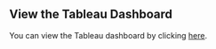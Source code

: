 ## View the Tableau Dashboard

You can view the Tableau dashboard by clicking [here](https://public.tableau.com/views/BigGamecensus/Dashboard2?:language=en-US&:sid=&:redirect=auth&:display_count=n&:origin=viz_share_link).

